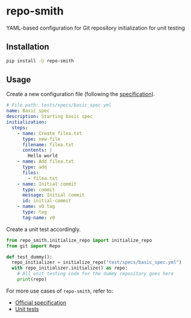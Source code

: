 # repo-smith

YAML-based configuration for Git repository initialization for unit testing

## Installation

```bash
pip install -U repo-smith
```

## Usage

Create a new configuration file (following the [specification](/specification.md)).

```yml
# File path: tests/specs/basic_spec.yml
name: Basic spec
description: Starting basic spec
initialization:
  steps:
    - name: Create filea.txt
      type: new-file
      filename: filea.txt
      contents: |
        Hello world
    - name: Add filea.txt
      type: add
      files:
        - filea.txt
    - name: Initial commit
      type: commit
      message: Initial commit
      id: initial-commit
    - name: v0 tag
      type: tag
      tag-name: v0
```

Create a unit test accordingly.

```py
from repo_smith.initialize_repo import initialize_repo
from git import Repo

def test_dummy():
  repo_initializer = initialize_repo("test/specs/basic_spec.yml")
  with repo_initializer.initialize() as repo:
    # All unit testing code for the dummy repository goes here
    print(repo)
```

For more use cases of `repo-smith`, refer to:

- [Official specification](/specification.md)
- [Unit tests](./tests/)
